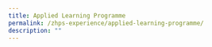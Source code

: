 ```yaml
---
title: Applied Learning Programme
permalink: /zhps-experience/applied-learning-programme/
description: ""
---
```

